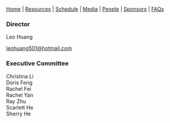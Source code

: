 [Home](https://sieb2020.github.io) &#124; [Resources](https://sieb2020.github.io/resources) &#124; [Schedule](https://sieb2020.github.io/schedule) &#124; [Media](https://sieb2020.github.io/media) &#124; [People](https://sieb2020.github.io/people) &#124; [Sponsors](https://sieb2020.github.io/sponsors) &#124; [FAQs](https://sieb2020.github.io/faqs)

### Director
Leo Huang  

leohuang501@hotmail.com  

### Executive Committee
Christina Li  
Doris Feng  
Rachel Fei  
Rachel Yan  
Ray Zhu  
Scarlett He  
Sherry He
